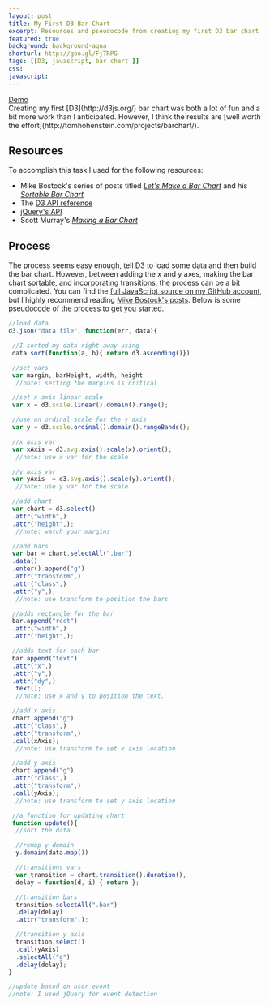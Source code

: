 ```yaml
---
layout: post
title: My First D3 Bar Chart
excerpt: Resources and pseudocode from creating my first D3 bar chart
featured: true
background: background-aqua
shorturl: http://goo.gl/FjTRPG
tags: [[D3, javascript, bar chart ]]
css:
javascript: 
---
```

<div class="demo">
  <a class="btn btn-success btn-lg" href="/projects/barchart/" role="button">Demo</a>
</div>
Creating my first [D3](http://d3js.org/) bar chart was both a lot of fun and a bit more work than I anticipated. However, I think the results are [well worth the effort](http://tomhohenstein.com/projects/barchart/). 

## Resources

To accomplish this task I used for the following resources: 

* Mike Bostock's series of posts titled *[Let's Make a Bar Chart](http://bost.ocks.org/mike/bar/)* and his *[Sortable Bar Chart](http://bl.ocks.org/mbostock/3885705)*
* The [D3 API reference](https://github.com/mbostock/d3/wiki/API-Reference)
* [jQuery's API](http://api.jquery.com/)
* Scott Murray's *[Making a Bar Chart](http://alignedleft.com/tutorials/d3/making-a-bar-chart)*

## Process 

The process seems easy enough, tell D3 to load some data and then build the bar chart. However, between adding the x and y axes, making the bar chart sortable, and incorporating transitions, the process can be a bit complicated. You can find the [full JavaScript source on my GitHub account](https://github.com/tomhohenstein/tomhohenstein.github.io/blob/master/assets/js/p/barchart.js), but I highly recommend reading [Mike Bostock's posts](http://bost.ocks.org/mike/bar/).  Below is some pseudocode of the process to get you started.  

```javascript
//load data
d3.json("data file", function(err, data){

 //I sorted my data right away using 
 data.sort(function(a, b){ return d3.ascending()})

 //set vars 
 var margin, barHeight, width, height 
  //note: setting the margins is critical

 //set x axis linear scale
 var x = d3.scale.linear().domain().range();

 //use an ordinal scale for the y axis 
 var y = d3.scale.ordinal().domain().rangeBands();			

 //x axis var 
 var xAxis = d3.svg.axis().scale(x).orient();
  //note: use x var for the scale 

 //y axis var
 var yAxis  = d3.svg.axis().scale(y).orient(); 
  //note: use y var for the scale	

 //add chart
 var chart = d3.select()
 .attr("width",)
 .attr("height",); 
  //note: watch your margins

 //add bars
 var bar = chart.selectAll(".bar")
 .data()
 .enter().append("g")
 .attr("transform",) 
 .attr("class",)
 .attr("y",);
  //note: use transform to position the bars 

 //adds rectangle for the bar
 bar.append("rect")
 .attr("width",)
 .attr("height",);

 //adds text for each bar
 bar.append("text")
 .attr("x",)
 .attr("y",)
 .attr("dy",)
 .text();
  //note: use x and y to position the text. 

 //add x axis 
 chart.append("g")
 .attr("class",)
 .attr("transform",)
 .call(xAxis);
  //note: use transform to set x axis location 

 //add y axis 
 chart.append("g")
 .attr("class",)
 .attr("transform",)
 .call(yAxis);
  //note: use transform to set y axis location

 //a function for updating chart 
 function update(){ 
  //sort the data 

  //remap y domain 
  y.domain(data.map())

  //transitions vars
  var transition = chart.transition().duration(),
  delay = function(d, i) { return };

  //transition bars 
  transition.selectAll(".bar")
  .delay(delay)
  .attr("transform",);

  //transition y axis 
  transition.select()
  .call(yAxis)
  .selectAll("g")
  .delay(delay);		    
}

//update based on user event 
//note: I used jQuery for event detection 
```